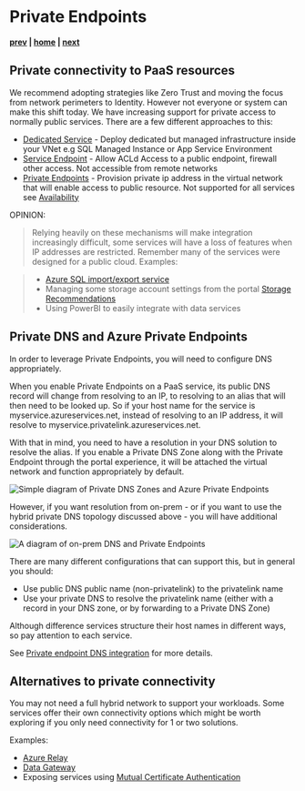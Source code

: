 # Private Endpoints

**[prev](./lbs-wafs.md) | [home](./readme.md)  | [next](./readme.md)**

## Private connectivity to PaaS resources

We recommend adopting strategies like Zero Trust and moving the focus from network perimeters to Identity. However not everyone or system can make this shift today. We have increasing support for private access to normally public services. There are a few different approaches to this:

* [Dedicated Service](https://docs.microsoft.com/azure/virtual-network/virtual-network-for-azure-services) - Deploy dedicated but managed infrastructure inside your VNet e.g SQL Managed Instance or App Service Environment
* [Service Endpoint](https://docs.microsoft.com/azure/virtual-network/virtual-network-service-endpoints-overview) - Allow ACLd Access to a public endpoint, firewall other access. Not accessible from remote networks
* [Private Endpoints](https://docs.microsoft.com/azure/private-link/private-endpoint-overview) - Provision private ip address in the virtual network that will enable access to public resource. Not supported for all services see [Availability](https://docs.microsoft.com/azure/private-link/private-link-overview#availability)

OPINION:
>Relying heavily on these mechanisms will make integration increasingly difficult, some services will have a loss of features when IP addresses are restricted. Remember many of the services were designed for a public cloud. Examples:

>* [Azure SQL import/export service](https://docs.microsoft.com/azure/azure-sql/database/network-access-controls-overview#allow-azure-services)
>* Managing some storage account settings from the portal [Storage Recommendations](https://docs.microsoft.com/azure/storage/blobs/security-recommendations#networking)
>* Using PowerBI to easily integrate with data services

## Private DNS and Azure Private Endpoints

In order to leverage Private Endpoints, you will need to configure DNS appropriately.

When you enable Private Endpoints on a PaaS service, its public DNS record will change from resolving to an IP, to resolving to an alias that will then need to be looked up.  So if your host name for the service is myservice.azureservices.net, instead of resolving to an IP address, it will resolve to myservice.privatelink.azureservices.net.

With that in mind, you need to have a resolution in your DNS solution to resolve the alias.  If you enable a Private DNS Zone along with the Private Endpoint through the portal experience, it will be attached the virtual network and function appropriately by default.  

![Simple diagram of Private DNS Zones and Azure Private Endpoints](https://docs.microsoft.com/azure/private-link/media/private-endpoint-dns/single-vnet-azure-dns.png)

However, if you want resolution from on-prem - or if you want to use the hybrid private DNS topology discussed above - you will have additional considerations.

![A diagram of on-prem DNS and Private Endpoints](https://docs.microsoft.com/azure/private-link/media/private-endpoint-dns/on-premises-using-azure-dns.png)

There are many different configurations that can support this, but in general you should:

* Use public DNS public name (non-privatelink) to the privatelink name
* Use your private DNS to resolve the privatelink name (either with a record in your DNS zone, or by forwarding to a Private DNS Zone)

Although difference services structure their host names in different ways, so pay attention to each service.

See [Private endpoint DNS integration](https://docs.microsoft.com/azure/private-link/private-endpoint-dns) for more details.

## Alternatives to private connectivity

You may not need a full hybrid network to support your workloads. Some services offer their own connectivity options which might be worth exploring if you only need connectivity for 1 or two solutions.

Examples:

* [Azure Relay](https://docs.microsoft.com/azure/azure-relay/relay-what-is-it)
* [Data Gateway](https://docs.microsoft.com/data-integration/gateway/service-gateway-onprem)
* Exposing services using
[Mutual Certificate Authentication](https://docs.microsoft.com/azure/api-management/api-management-howto-mutual-certificates)
